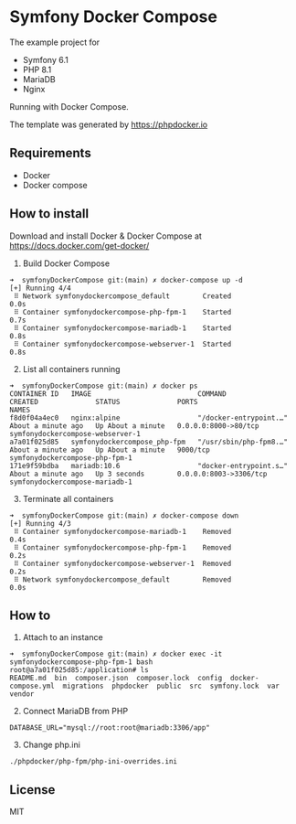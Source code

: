 # Symfony Docker Compose

The example project for 
- Symfony 6.1
- PHP 8.1 
- MariaDB
- Nginx

Running with Docker Compose.
 
The template was generated by https://phpdocker.io

##  Requirements
- Docker 
- Docker compose

## How to install

Download and install Docker & Docker Compose at https://docs.docker.com/get-docker/

1. Build Docker Compose

```
➜  symfonyDockerCompose git:(main) ✗ docker-compose up -d
[+] Running 4/4
 ⠿ Network symfonydockercompose_default        Created                                                                                                                                                           0.0s
 ⠿ Container symfonydockercompose-php-fpm-1    Started                                                                                                                                                           0.7s
 ⠿ Container symfonydockercompose-mariadb-1    Started                                                                                                                                                           0.8s
 ⠿ Container symfonydockercompose-webserver-1  Started                                                                                                                                                           0.8s
 ```

2. List all containers running

```
➜  symfonyDockerCompose git:(main) ✗ docker ps
CONTAINER ID   IMAGE                          COMMAND                  CREATED              STATUS              PORTS                    NAMES
f8d0f04a4ec0   nginx:alpine                   "/docker-entrypoint.…"   About a minute ago   Up About a minute   0.0.0.0:8000->80/tcp     symfonydockercompose-webserver-1
a7a01f025d85   symfonydockercompose_php-fpm   "/usr/sbin/php-fpm8.…"   About a minute ago   Up About a minute   9000/tcp                 symfonydockercompose-php-fpm-1
171e9f59bdba   mariadb:10.6                   "docker-entrypoint.s…"   About a minute ago   Up 3 seconds        0.0.0.0:8003->3306/tcp   symfonydockercompose-mariadb-1
```

3. Terminate all containers
```
➜  symfonyDockerCompose git:(main) ✗ docker-compose down
[+] Running 4/3
 ⠿ Container symfonydockercompose-mariadb-1    Removed                                                                                                                                                           0.4s
 ⠿ Container symfonydockercompose-php-fpm-1    Removed                                                                                                                                                           0.2s
 ⠿ Container symfonydockercompose-webserver-1  Removed                                                                                                                                                           0.2s
 ⠿ Network symfonydockercompose_default        Removed                                                                                                                                                           0.0s
```

## How to

1. Attach to an instance
```
➜  symfonyDockerCompose git:(main) ✗ docker exec -it symfonydockercompose-php-fpm-1 bash
root@a7a01f025d85:/application# ls
README.md  bin  composer.json  composer.lock  config  docker-compose.yml  migrations  phpdocker  public  src  symfony.lock  var  vendor
```

2. Connect MariaDB from PHP
```
DATABASE_URL="mysql://root:root@mariadb:3306/app"
```

3. Change php.ini
```
./phpdocker/php-fpm/php-ini-overrides.ini
```

## License

MIT
